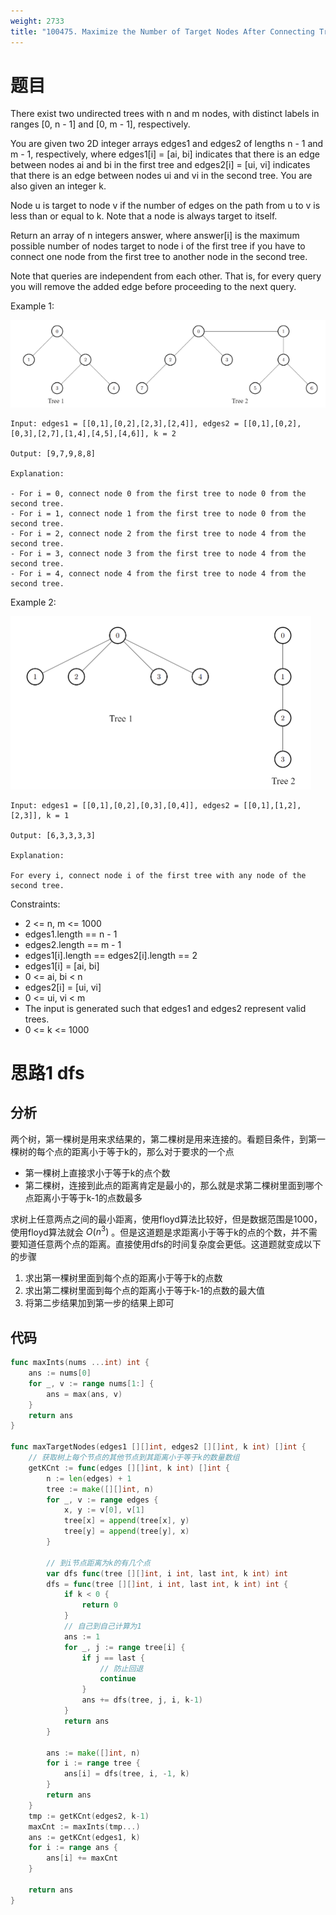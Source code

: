 ```yaml
---
weight: 2733
title: "100475. Maximize the Number of Target Nodes After Connecting Trees I"
---
```


# 题目

There exist two undirected trees with n and m nodes, with distinct labels in ranges [0, n - 1] and [0, m - 1], respectively.

You are given two 2D integer arrays edges1 and edges2 of lengths n - 1 and m - 1, respectively, where edges1[i] = [ai, bi] indicates that there is an edge between nodes ai and bi in the first tree and edges2[i] = [ui, vi] indicates that there is an edge between nodes ui and vi in the second tree. You are also given an integer k.

Node u is target to node v if the number of edges on the path from u to v is less than or equal to k. Note that a node is always target to itself.

Return an array of n integers answer, where answer[i] is the maximum possible number of nodes target to node i of the first tree if you have to connect one node from the first tree to another node in the second tree.

Note that queries are independent from each other. That is, for every query you will remove the added edge before proceeding to the next query.

Example 1:

![](imgs/2024-12-01-01.png)

```
Input: edges1 = [[0,1],[0,2],[2,3],[2,4]], edges2 = [[0,1],[0,2],[0,3],[2,7],[1,4],[4,5],[4,6]], k = 2

Output: [9,7,9,8,8]

Explanation:

- For i = 0, connect node 0 from the first tree to node 0 from the second tree.
- For i = 1, connect node 1 from the first tree to node 0 from the second tree.
- For i = 2, connect node 2 from the first tree to node 4 from the second tree.
- For i = 3, connect node 3 from the first tree to node 4 from the second tree.
- For i = 4, connect node 4 from the first tree to node 4 from the second tree.
```

Example 2:

![](imgs/2024-12-01-02.png)

```
Input: edges1 = [[0,1],[0,2],[0,3],[0,4]], edges2 = [[0,1],[1,2],[2,3]], k = 1

Output: [6,3,3,3,3]

Explanation:

For every i, connect node i of the first tree with any node of the second tree.
```

Constraints:

- 2 <= n, m <= 1000
- edges1.length == n - 1
- edges2.length == m - 1
- edges1[i].length == edges2[i].length == 2
- edges1[i] = [ai, bi]
- 0 <= ai, bi < n
- edges2[i] = [ui, vi]
- 0 <= ui, vi < m
- The input is generated such that edges1 and edges2 represent valid trees.
- 0 <= k <= 1000

# 思路1 dfs

## 分析

两个树，第一棵树是用来求结果的，第二棵树是用来连接的。看题目条件，到第一棵树的每个点的距离小于等于k的，那么对于要求的一个点

- 第一棵树上直接求小于等于k的点个数
- 第二棵树，连接到此点的距离肯定是最小的，那么就是求第二棵树里面到哪个点距离小于等于k-1的点数最多

求树上任意两点之间的最小距离，使用floyd算法比较好，但是数据范围是1000，使用floyd算法就会 $O(n^3)$ 。但是这道题是求距离小于等于k的点的个数，并不需要知道任意两个点的距离。直接使用dfs的时间复杂度会更低。这道题就变成以下的步骤

1. 求出第一棵树里面到每个点的距离小于等于k的点数
2. 求出第二棵树里面到每个点的距离小于等于k-1的点数的最大值
3. 将第二步结果加到第一步的结果上即可

## 代码

```go
func maxInts(nums ...int) int {
	ans := nums[0]
	for _, v := range nums[1:] {
		ans = max(ans, v)
	}
	return ans
}

func maxTargetNodes(edges1 [][]int, edges2 [][]int, k int) []int {
	// 获取树上每个节点的其他节点到其距离小于等于k的数量数组
	getKCnt := func(edges [][]int, k int) []int {
		n := len(edges) + 1
		tree := make([][]int, n)
		for _, v := range edges {
			x, y := v[0], v[1]
			tree[x] = append(tree[x], y)
			tree[y] = append(tree[y], x)
		}

		// 到i节点距离为k的有几个点
		var dfs func(tree [][]int, i int, last int, k int) int
		dfs = func(tree [][]int, i int, last int, k int) int {
			if k < 0 {
				return 0
			}
			// 自己到自己计算为1
			ans := 1
			for _, j := range tree[i] {
				if j == last {
					// 防止回退
					continue
				}
				ans += dfs(tree, j, i, k-1)
			}
			return ans
		}

		ans := make([]int, n)
		for i := range tree {
			ans[i] = dfs(tree, i, -1, k)
		}
		return ans
	}
	tmp := getKCnt(edges2, k-1)
	maxCnt := maxInts(tmp...)
	ans := getKCnt(edges1, k)
	for i := range ans {
		ans[i] += maxCnt
	}

	return ans
}
```
